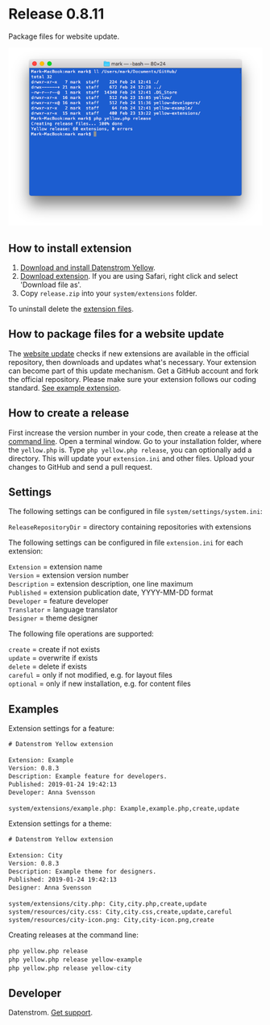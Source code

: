 Release 0.8.11
==============
Package files for website update.

<p align="center"><img src="release-screenshot.png?raw=true" alt="Screenshot"></p>

## How to install extension

1. [Download and install Datenstrom Yellow](https://github.com/datenstrom/yellow/).
2. [Download extension](https://github.com/datenstrom/yellow-extensions/raw/master/zip/release.zip). If you are using Safari, right click and select 'Download file as'.
3. Copy `release.zip` into your `system/extensions` folder.

To uninstall delete the [extension files](extension.ini).

## How to package files for a website update

The [website update](https://github.com/datenstrom/yellow-extensions/tree/master/features/update) checks if new extensions are available in the official repository, then downloads and updates what's necessary. Your extension can become part of this update mechanism. Get a GitHub account and fork the official repository. Please make sure your extension follows our coding standard. [See example extension](https://github.com/schulle4u/yellow-extension-example).

## How to create a release

First increase the version number in your code, then create a release at the [command line](https://github.com/datenstrom/yellow-extensions/tree/master/features/command). Open a terminal window. Go to your installation folder, where the `yellow.php` is. Type `php yellow.php release`, you can optionally add a directory. This will update your `extension.ini` and other files. Upload your changes to GitHub and send a pull request.

## Settings

The following settings can be configured in file `system/settings/system.ini`:

`ReleaseRepositoryDir` = directory containing repositories with extensions   

The following settings can be configured in file `extension.ini` for each extension:

`Extension` = extension name  
`Version` = extension version number  
`Description` = extension description, one line maximum  
`Published` = extension publication date, YYYY-MM-DD format  
`Developer` = feature developer  
`Translator` = language translator  
`Designer` = theme designer  

The following file operations are supported:

`create` = create if not exists  
`update` = overwrite if exists  
`delete` = delete if exists  
`careful` = only if not modified, e.g. for layout files  
`optional` = only if new installation, e.g. for content files  

## Examples

Extension settings for a feature:

~~~
# Datenstrom Yellow extension

Extension: Example
Version: 0.8.3
Description: Example feature for developers.
Published: 2019-01-24 19:42:13
Developer: Anna Svensson

system/extensions/example.php: Example,example.php,create,update
~~~

Extension settings for a theme:

~~~
# Datenstrom Yellow extension

Extension: City
Version: 0.8.3
Description: Example theme for designers.
Published: 2019-01-24 19:42:13
Designer: Anna Svensson

system/extensions/city.php: City,city.php,create,update
system/resources/city.css: City,city.css,create,update,careful
system/resources/city-icon.png: City,city-icon.png,create
~~~

Creating releases at the command line:

`php yellow.php release`  
`php yellow.php release yellow-example`  
`php yellow.php release yellow-city`  

## Developer

Datenstrom. [Get support](https://extensions.datenstrom.se/help/).

